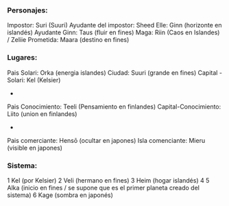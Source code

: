 ### Personajes:

Impostor: Suri (Suuri)
Ayudante del impostor: Sheed
Elle: Ginn (horizonte en islandés)
Ayudante Ginn: Taus (fluir en fines)
Maga: Riin (Caos en Islandes) / Zeliie
Prometida: Maara (destino en fines)

### Lugares:

Pais Solari: Orka (energia islandes)
Ciudad: Suuri (grande en fines)
Capital - Solari: Kel (Kelsier)

-

Pais Conocimiento: Teeli (Pensamiento en finlandes)
Capital-Conocimiento: Liito (union en finlandes)

-

Pais comerciante: Hensō (ocultar en japones)
Isla comenciante: Mieru (visible en japones)

### Sistema:

1 Kel (por Kelsier)
2 Veli (hermano en fines)
3 Heim (hogar islandés)
4 
5 Alka (inicio en fines / se supone que es el primer planeta creado del sistema)
6 Kage (sombra en japonés)
